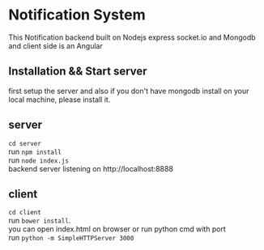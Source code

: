 # Notification System
This Notification backend built on Nodejs express socket.io and Mongodb
and client side is an Angular


## Installation && Start server
 first setup the server and also if you don't have mongodb install on your local machine, please install it. 

 ## server 
  `cd server` <br>
  run `npm install` <br> 
  run `node index.js`<br>
  backend server listening on http://localhost:8888

 ## client
  `cd client`  <br>
  run `bower install`. <br>
  you can open index.html on browser or run python cmd with port <br>
  run `python -m SimpleHTTPServer 3000`


